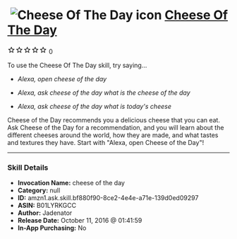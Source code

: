 # &nbsp;<img src="skill_icon" alt="Cheese Of The Day icon" width="36"> [Cheese Of The Day](http://alexa.amazon.com/#skills/amzn1.ask.skill.bf880f90-8ce2-4e4e-a71e-139d0ed09297)
![0 stars](../../images/ic_star_border_black_18dp_1x.png)![0 stars](../../images/ic_star_border_black_18dp_1x.png)![0 stars](../../images/ic_star_border_black_18dp_1x.png)![0 stars](../../images/ic_star_border_black_18dp_1x.png)![0 stars](../../images/ic_star_border_black_18dp_1x.png) 0

To use the Cheese Of The Day skill, try saying...

* *Alexa, open cheese of the day*

* *Alexa, ask cheese of the day what is the cheese of the day*

* *Alexa, ask cheese of the day what is today's cheese*

Cheese of the Day recommends you a delicious cheese that you can eat. Ask Cheese of the Day for a recommendation, and you will learn about the different cheeses around the world, how they are made, and what tastes and textures they have.
Start with "Alexa, open Cheese of the Day"!

***

### Skill Details

* **Invocation Name:** cheese of the day
* **Category:** null
* **ID:** amzn1.ask.skill.bf880f90-8ce2-4e4e-a71e-139d0ed09297
* **ASIN:** B01LYRKGCC
* **Author:** Jadenator
* **Release Date:** October 11, 2016 @ 01:41:59
* **In-App Purchasing:** No
